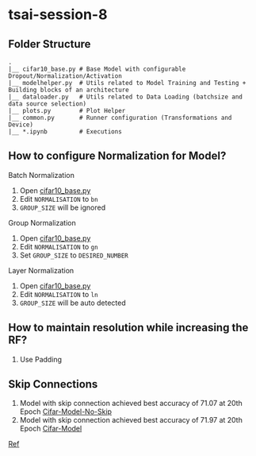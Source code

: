 # tsai-session-8

## Folder Structure

```
.  
|__ cifar10_base.py # Base Model with configurable Dropout/Normalization/Activation  
|__ modelhelper.py  # Utils related to Model Training and Testing + Building blocks of an architecture  
|__ dataloader.py   # Utils related to Data Loading (batchsize and data source selection)  
|__ plots.py        # Plot Helper  
|__ common.py       # Runner configuration (Transformations and Device)
|__ *.ipynb         # Executions
```

## How to configure Normalization for Model?

Batch Normalization  
1. Open [cifar10_base.py](./cifar10_base.py)
2. Edit `NORMALISATION` to `bn`
3. `GROUP_SIZE` will be ignored

Group Normalization
1. Open [cifar10_base.py](./cifar10_base.py)
2. Edit `NORMALISATION` to `gn`
3. Set `GROUP_SIZE` to `DESIRED_NUMBER`

Layer Normalization
1. Open [cifar10_base.py](./cifar10_base.py)
2. Edit `NORMALISATION` to `ln`
3. `GROUP_SIZE` will be auto detected

## How to maintain resolution while increasing the RF?

1. Use Padding

## Skip Connections
1. Model with skip connection achieved best accuracy of 71.07 at 20th Epoch [Cifar-Model-No-Skip](./cifar_10_batch_norm-no-skip.ipynb)
2. Model with skip connection achieved best accuracy of 71.97 at 20th Epoch [Cifar-Model](./cifar-10-batch-norm.ipynb)

[Ref](https://theaisummer.com/skip-connections/)